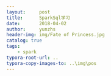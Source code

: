 ```yaml
---
layout:     post
title:      SparkSql学习
date:       2018-04-02
author:     yunzhs
header-img: img/Fate of Princess.jpg
catalog: true
tags:
    - spark
typora-root-url: ..
typora-copy-images-to: ..\img\pos
---
```


